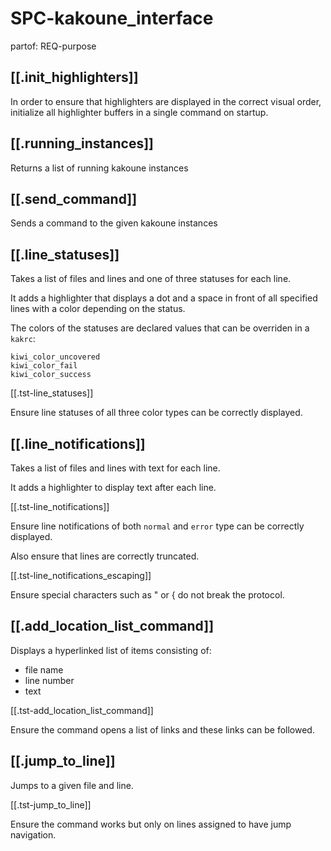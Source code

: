# SPC-kakoune_interface
partof: REQ-purpose
###

## [[.init_highlighters]]

In order to ensure that highlighters are displayed in the correct visual order,
initialize all highlighter buffers in a single command on startup.

## [[.running_instances]]

Returns a list of running kakoune instances

## [[.send_command]]

Sends a command to the given kakoune instances

## [[.line_statuses]]

Takes a list of files and lines and one of three statuses for each line.

It adds a highlighter that displays a dot and a space in front of all specified lines
with a color depending on the status.

The colors of the statuses are declared values that can be overriden in a `kakrc`:

```
kiwi_color_uncovered
kiwi_color_fail
kiwi_color_success
```

[[.tst-line_statuses]]

Ensure line statuses of all three color types can be correctly displayed.

## [[.line_notifications]]

Takes a list of files and lines with text for each line.

It adds a highlighter to display text after each line.

[[.tst-line_notifications]]

Ensure line notifications of both `normal` and `error` type can be correctly displayed.

Also ensure that lines are correctly truncated.

[[.tst-line_notifications_escaping]]

Ensure special characters such as " or { do not break the protocol.

## [[.add_location_list_command]]

Displays a hyperlinked list of items consisting of:
* file name
* line number
* text

[[.tst-add_location_list_command]]

Ensure the command opens a list of links and these links can be followed.

## [[.jump_to_line]]

Jumps to a given file and line.

[[.tst-jump_to_line]]

Ensure the command works but only on lines assigned to have jump navigation.
